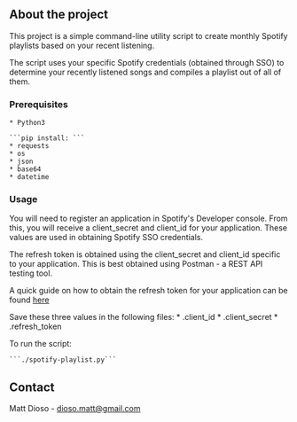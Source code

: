 ## About the project
This project is a simple command-line utility script to create monthly Spotify playlists based on your recent listening.

The script uses your specific Spotify credentials (obtained through SSO) to determine your recently listened songs and compiles a playlist out of all of them.

### Prerequisites
    * Python3

    ```pip install: ```
    * requests
    * os
    * json
    * base64
    * datetime

### Usage
You will need to register an application in Spotify's Developer console. From this, you will receive a client_secret and client_id for your application. These values are used in obtaining Spotify SSO credentials. 

The refresh token is obtained using the client_secret and client_id specific to your application. This is best obtained using Postman - a REST API testing tool.

A quick guide on how to obtain the refresh token for your application can be found [here](https://dev.to/sabareh/how-to-get-the-spotify-refresh-token-176)

Save these three values in the following files:
    * .client_id
    * .client_secret
    * .refresh_token

To run the script:

    ```./spotify-playlist.py```

## Contact
Matt Dioso - dioso.matt@gmail.com

